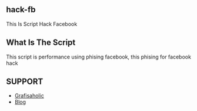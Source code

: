 ## hack-fb
This Is Script Hack Facebook

## What Is The Script
This script is performance using phising facebook, this phising for facebook hack

## SUPPORT
* [Grafisaholic](https://github.com/Grafisaholic)
* [Blog](http://crew-grafisaholic.rhcloud.com)
